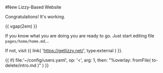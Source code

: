 #New Lizzy-Based Website

Congratulations! It's working.

{{ vgap(2em) }}

If you know what you are doing you are ready to go. Just start editing file ``pages/home/home.md``...

If not, visit {{ link( 'https://getlizzy.net/', type:external ) }}.


{{ if( 
    file:'~/config/users.yaml', 
    op: '<', 
    arg: 1, 
    then: "%overlay: fromFile( to-delete/intro.md )" 
) }}

